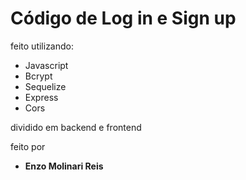 # Código de Log in e Sign up

feito utilizando:
- Javascript
- Bcrypt
- Sequelize
- Express
- Cors

dividido em backend e frontend

feito por
- **Enzo Molinari Reis**
